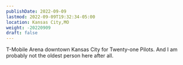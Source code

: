 ```yaml
---
publishDate: 2022-09-09
lastmod: 2022-09-09T19:32:34-05:00
location: Kansas City,MO
weight: -20220909
draft: false
---
```

T-Mobile Arena downtown Kansas City for Twenty-one Pilots.  And I am probably not the oldest person here after all.
 